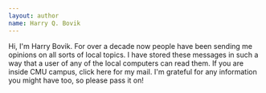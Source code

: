 ```yaml
---
layout: author
name: Harry Q. Bovik
---
```


Hi, I'm Harry Bovik. For over a decade now people have been sending me opinions on all sorts of local topics. I have stored these messages in such a way that a user of any of the local computers can read them. If you are inside CMU campus, click here for my maiI. I'm grateful for any information you might have too, so please pass it on! 
